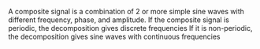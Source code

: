 A composite signal is a combination of 2 or more simple sine waves with different frequency, phase, and amplitude.
If the composite signal is periodic, the decomposition gives discrete frequencies
If it is non-periodic, the decomposition gives sine waves with continuous frequencies